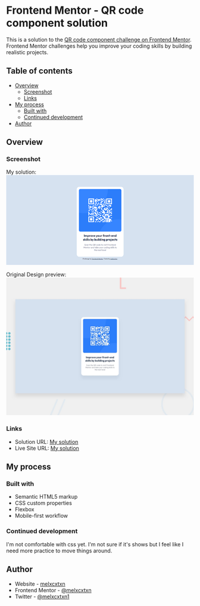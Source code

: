 # Frontend Mentor - QR code component solution

This is a solution to the [QR code component challenge on Frontend Mentor](https://www.frontendmentor.io/challenges/qr-code-component-iux_sIO_H). Frontend Mentor challenges help you improve your coding skills by building realistic projects. 

## Table of contents

- [Overview](#overview)
  - [Screenshot](#screenshot)
  - [Links](#links)
- [My process](#my-process)
  - [Built with](#built-with)
  - [Continued development](#continued-development)
- [Author](#author)


## Overview

### Screenshot

My solution:
![My solution](images/solution_screenshot.png)

Original Design preview:
![Original Design preview](./design/desktop-preview.jpg)

### Links

- Solution URL: [My solution](https://github.com/melxcxtxn/frontendmentor_qr_code)
- Live Site URL: [My solution](https://melxcxtxn.github.io/frontendmentor_qr_code/)

## My process

### Built with

- Semantic HTML5 markup
- CSS custom properties
- Flexbox
- Mobile-first workflow

### Continued development

I'm not comfortable with css yet. I'm not sure if it's shows but I feel like I need more practice to move things around. 

## Author

- Website - [melxcxtxn](https://github.com/melxcxtxn)
- Frontend Mentor - [@melxcxtxn](https://www.frontendmentor.io/profile/melxcxtxn)
- Twitter - [@melxcxtxn1](https://www.twitter.com/melxcxtxn1)

